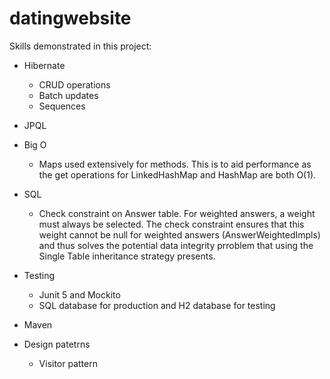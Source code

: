 # datingwebsite

Skills demonstrated in this project:

- Hibernate 
  - CRUD operations
  - Batch updates
  - Sequences
- JPQL
- Big O
  - Maps used extensively for methods. This is to aid performance as the get operations for LinkedHashMap and HashMap are both O(1).

- SQL 
  - Check constraint on Answer table. For weighted answers, a weight must always be selected. The check constraint ensures that this weight cannot be null for 
    weighted answers (AnswerWeightedImpls) and thus solves the potential data integrity prroblem that using the Single Table inheritance strategy presents. 
   
- Testing
  -  Junit 5 and Mockito
  -  SQL database for production and H2 database for testing
  
 -  Maven
 
 - Design patetrns
   - Visitor pattern
